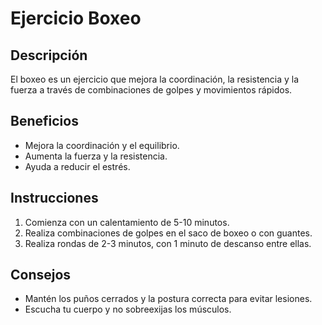 # Ejercicio Boxeo

## Descripción
El boxeo es un ejercicio que mejora la coordinación, la resistencia y la fuerza a través de combinaciones de golpes y movimientos rápidos.

## Beneficios
- Mejora la coordinación y el equilibrio.
- Aumenta la fuerza y la resistencia.
- Ayuda a reducir el estrés.

## Instrucciones
1. Comienza con un calentamiento de 5-10 minutos.
2. Realiza combinaciones de golpes en el saco de boxeo o con guantes.
3. Realiza rondas de 2-3 minutos, con 1 minuto de descanso entre ellas.

## Consejos
- Mantén los puños cerrados y la postura correcta para evitar lesiones.
- Escucha tu cuerpo y no sobreexijas los músculos.
